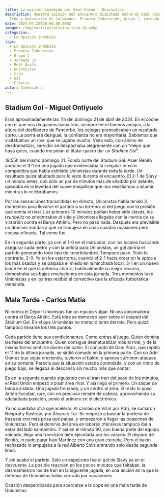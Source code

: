 ```yaml
---
title: La opinión indebida del Real Unión - Unionistas
description: Nuestra opinión del encuentro disputado entre el Real Unión Club de
  Irún y Unionistas de Salamanca. Primera Federación, grupo 1, jornada 33.
date: 2024-04-22T20:00:00.000Z
imagen: /img/noticias/aficion-irun-24.webp
categorias:
  - La Opinión Indebida
tags:
  - La Opinión Indebida
  - Primera Federación
  - Grupo 1
  - Jornada 33
  - Real Unión
  - Unionistas
  - Irún
  - Gal
  - Crónica
autor: Indebiders
---
```

## Stadium Gol - Miguel Ontiyuelo

Eran aproximadamente las 11h del domingo 21 de abril de 2024. En el coche con el que nos dirigíamos hacia Irún, siempre entre buenos amigos, a la altura del desfiladero de Pancorbo, los colegas pronosticaban un resultado corto. La porra era desigual, la confianza no era mayoritaria. Sabíamos que visitábamos un rival que se jugaba mucho. Visto esto, con ánimo de desdramatizar, servidor se despachaba alegremente con un “mejor que haya goles, cuando me pidan el titular quiero dar un *Stadium Gol*”.

19:55h del mismo domingo 21. Fondo norte del Stadium Gal. Asier Benito anotaba el 3-1 en una jugada que evidenciaba la irregular tensión competitiva que había exhibido Unionistas durante toda la tarde. Un resultado quizá abultado para lo visto durante el encuentro. El 2-1 de Slavy un minuto antes, con sólo un par de minutos más de añadido por delante, quedaba en la levedad del suave maquillaje que nos resistíamos a asumir mientras lo celebrábamos.

Por las sensaciones transmitidas en directo, Unionistas había tenido 3 momentos para llevarse el partido a su terreno: al del juego con la presión que sentía el rival. Los primeros 10 minutos podían haber sido claves, los *txuribeltz* no encontraban el sitio y Unionistas llegaba con la inercia de su victorión contra el Barça Attlètic. Pero no pasó nada. Después era previsible un dominio irundarra que se tradujera en unas cuantas ocasiones pero escasa eficacia. Tal como fue.

En la segunda parte, ya con el 1-0 en el marcador, con los locales buscando asegurar cada metro y con la pelota para Unionistas, un gol abriría el partido generando todo tipo de incertidumbre. Tampoco pasó. Todo lo contrario, 2-0. Ya en los estertores, cuando el 2-1 hacía creer en la épica a los más osados y se palpaba el miedo en la hinchada local, 3-1 en un nuevo lance en el que la defensa charra, habitualmente su mejor recurso, demostraba sus bajas revoluciones en esta jornada. Tres momentos tuvo Unionistas y en los tres recibió el correctivo que la eficacia futbolística demanda.

## Mala Tarde - Carlos Matía

Ni contra el Dépor Unionistas fue un equipo vulgar. Ni una apisonadora contra el Barça Atlétic. Está idea se demostró ayer sobre el césped del Stadium Gal. En el que Unionistas no mereció tanta derrota. Pero quizá tampoco llevarse los tres puntos.

Cada partido tiene sus condicionantes. Como entras al juego. Quien domina las fases del encuentro. Quien consigue desnaturalizar más al rival, y de la misma forma sentirse dueño del balón. El conjunto de Dani Ponz, que repitió el 11 de la última jornada, se sintió cómodo en la primera parte. Con un Adri Gómez que sigue creciendo, tuvieron el balón, y apenas sufrieron ataques en su portería. Parecía que la situación estaba controlada, y con un ritmo de juego bajo, se llegaba al descanso sin mucho más que contar.

Es en la segunda cuando siguiendo con el tran tran del paso de los minutos, el Real Unión empezó a pisar área rival. Y así llegó el primero. Un saque de banda aislado. Una jugada trenzada, y un centro al área. El resto lo puso Antón Escobar, que, con un precioso remate de cabeza, aprovechando su adelantada posición, ponía el primero en el electrónico.

Ya no quedaba otra que acelerar. Al cambio de Villar por Adri, se sumaron Nespral y Rastrojo, por Álvaro y Tur. Se empezó a buscar la portería de Irazusta con más prisa que pausa, y empezaron a llegar las ocasiones de Unionistas. Pero el dominio del área en labores ofensivas tampoco iba a estar del lado salmantino. Y así en el minuto 80, con buena parte del equipo volcado, llego una transición bien ejecutada por los vascos. El disparo de Benito, lo pudo parar Iván Martínez con una gran estirada. Pero el balón rechazado lo empujaba a la red Alberto Solís entrando solo desde segunda línea.

Y ahí acabo el partido. Solo un espejismo fue el gol de Slavy ya en el descuento. La posible reacción en los pocos minutos que faltaban, la desmantelaron los de Irún en la siguiente jugada, en una acción en la que la defensa de Unionistas había cerrado por vacaciones.

Ocasión desperdiciada para acercarse a la copa en una mala tarde de Unionistas.
